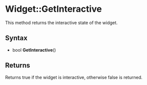 # Widget::GetInteractive #
This method returns the interactive state of the widget.

## Syntax ##
- bool **GetInteractive**()

## Returns ##
Returns true if the widget is interactive, otherwise false is returned.